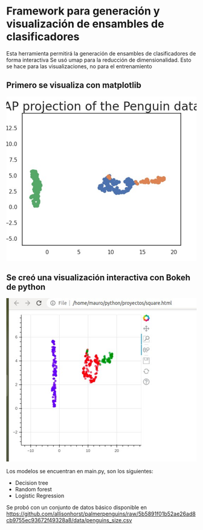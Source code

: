 # Framework para generación y visualización de ensambles de clasificadores

Esta herramienta permitirá la generación de ensambles de clasificadores de forma interactiva
Se usó umap para la reducción de dimensionalidad. Esto se hace para las visualizaciones, no para el entrenamiento

## Primero se visualiza con matplotlib

![Matplotlib](/matplotlib.jpg)

## Se creó una visualización interactiva con Bokeh de python
![Bokeh](/bokeh.jpg)

Los modelos se encuentran en main.py, son los siguientes:
- Decision tree
- Random forest
- Logistic Regression

Se probó con un conjunto de datos básico disponible en https://github.com/allisonhorst/palmerpenguins/raw/5b5891f01b52ae26ad8cb9755ec93672f49328a8/data/penguins_size.csv
